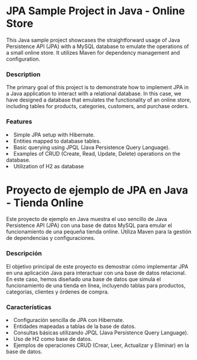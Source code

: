 # JPA Sample Project in Java - Online Store
This Java sample project showcases the straightforward usage of Java Persistence API (JPA) with a MySQL database to emulate the operations of a small online store. It utilizes Maven for dependency management and configuration.

### Description
The primary goal of this project is to demonstrate how to implement JPA in a Java application to interact with a relational database. In this case, we have designed a database that emulates the functionality of an online store, including tables for products, categories, customers, and purchase orders.

### Features
<li>Simple JPA setup with Hibernate.</li>
<li>Entities mapped to database tables.</li>
<li>Basic querying using JPQL (Java Persistence Query Language).</li>
<li>Examples of CRUD (Create, Read, Update, Delete) operations on the database.</li>
<li>Utilization of H2 as database</li>

# Proyecto de ejemplo de JPA en Java - Tienda Online
Este proyecto de ejemplo en Java muestra el uso sencillo de Java Persistence API (JPA) con una base de datos MySQL para emular el funcionamiento de una pequeña tienda online. Utiliza Maven para la gestión de dependencias y configuraciones.

### Descripción
El objetivo principal de este proyecto es demostrar cómo implementar JPA en una aplicación Java para interactuar con una base de datos relacional. En este caso, hemos diseñado una base de datos que simula el funcionamiento de una tienda en línea, incluyendo tablas para productos, categorías, clientes y órdenes de compra.

### Características
<li> Configuración sencilla de JPA con Hibernate. </li>
<li>Entidades mapeadas a tablas de la base de datos.</li>
<li>Consultas básicas utilizando JPQL (Java Persistence Query Language).</li>
<li>Uso de H2 como base de datos.</li>
<li>Ejemplos de operaciones CRUD (Crear, Leer, Actualizar y Eliminar) en la base de datos.</li>




